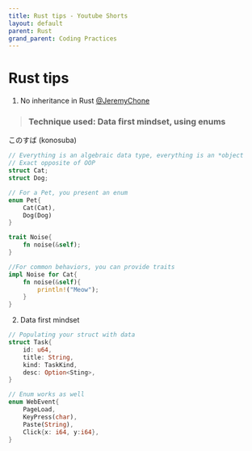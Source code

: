 ```yaml
---
title: Rust tips - Youtube Shorts
layout: default
parent: Rust 
grand_parent: Coding Practices
---
```

# Rust tips 

1. No inheritance in Rust [@JeremyChone](https://www.youtube.com/shorts/Fze6w1LbDmc)
> ### Technique used: Data first mindset, using enums

このすば (konosuba)

```rust
// Everything is an algebraic data type, everything is an *object
// Exact opposite of OOP
struct Cat;
struct Dog;

// For a Pet, you present an enum
enum Pet{
    Cat(Cat),
    Dog(Dog)
}

trait Noise{
    fn noise(&self);
}

//For common behaviors, you can provide traits
impl Noise for Cat{
    fn noise(&self){
        println!("Meow");
    }
}

```

2. Data first mindset
```rust
// Populating your struct with data
struct Task{
    id: u64,
    title: String,
    kind: TaskKind,
    desc: Option<Sting>,
}
```
```rust
// Enum works as well
enum WebEvent{
    PageLoad,
    KeyPress(char),
    Paste(String),
    Click{x: i64, y:i64},
}
```